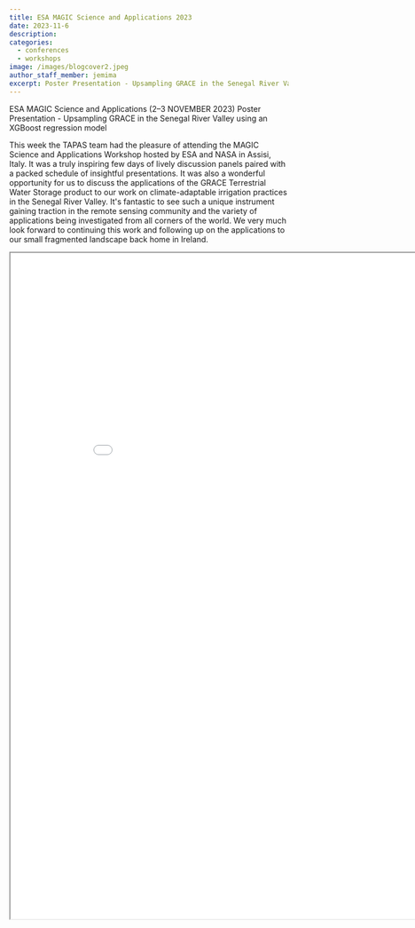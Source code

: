 ```yaml
---
title: ESA MAGIC Science and Applications 2023
date: 2023-11-6
description:
categories:
  - conferences
  - workshops
image: /images/blogcover2.jpeg
author_staff_member: jemima
excerpt: Poster Presentation - Upsampling GRACE in the Senegal River Valley using an XGBoost regression model
---
```



ESA MAGIC Science and Applications (2–3 NOVEMBER 2023)
Poster Presentation - Upsampling GRACE in the Senegal River Valley using an XGBoost regression model

This week the TAPAS team had the pleasure of attending the MAGIC Science and Applications Workshop hosted by ESA and NASA in Assisi, Italy. It was a truly inspiring few days of lively discussion panels paired with a packed schedule of insightful presentations. It was also a wonderful opportunity for us to discuss the applications of the GRACE Terrestrial Water Storage product to our work on climate-adaptable irrigation practices in the Senegal River Valley. It's fantastic to see such a unique instrument gaining traction in the remote sensing community and the variety of applications being investigated from all corners of the world. We very much look forward to continuing this work and following up on the applications to our small fragmented landscape back home in Ireland.

<div class="pdf-container">
<object data="/images/esa_magic_2023_poster.pdf" 
        type="application/pdf" 
        width="900" 
        height="1200">
    <iframe src="/images/esa_magic_2023_poster.pdf" 
            width="900" 
            height="1200">
            This browser does not support PDFs. Please download the PDF to view it: <a href="/images/esa_magic_2023_poster.pdf">Download PDF</a>.
    </iframe>
</object>
</div>